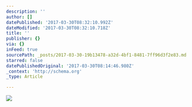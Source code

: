 ```yaml
---
description: ''
author: []
datePublished: '2017-03-30T08:32:10.992Z'
dateModified: '2017-03-30T08:32:10.718Z'
title: ''
publisher: {}
via: {}
inFeed: true
sourcePath: _posts/2017-03-30-19b13478-a32d-4bf1-8481-7ff96d3f2e83.md
starred: false
datePublishedOriginal: '2017-03-30T08:14:46.980Z'
_context: 'http://schema.org'
_type: Article

---
```

![](https://the-grid-user-content.s3-us-west-2.amazonaws.com/6ee030c3-66ae-4245-b166-5351d7773a4c.jpg)